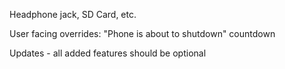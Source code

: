Headphone jack, SD Card, etc.

User facing overrides: "Phone is about to shutdown" countdown

Updates - all added features should be optional



